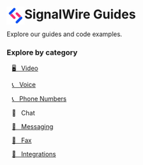 # <img src=".files/swlogo.png" width=40 align="left"> SignalWire Guides

Explore our guides and code examples.

### Explore by category

&nbsp;&nbsp; [🖥 &nbsp; Video](./Video)
  
&nbsp;&nbsp; [📞 &nbsp; Voice](./Voice)

&nbsp;&nbsp; [📞 &nbsp; Phone Numbers](./PhoneNumbers)
  
&nbsp;&nbsp; 💬 &nbsp; Chat
  
&nbsp;&nbsp; [💬 &nbsp; Messaging](./Messaging)
  
&nbsp;&nbsp; [📠 &nbsp; Fax](./Fax)  

&nbsp;&nbsp; [🔌 &nbsp; Integrations](./Integrations)